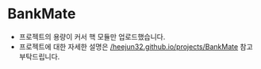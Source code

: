 # BankMate
* 프로젝트의 용량이 커서 핵 모듈만 업로드했습니다.
* 프로젝트에 대한 자세한 설명은 [/heejun32.github.io/projects/BankMate](https://heejun32.github.io/projects/2021-12-21-BankMate/) 참고 부탁드립니다.
